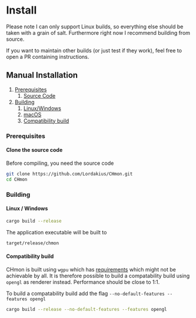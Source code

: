 # Install

Please note I can only support Linux builds, so everything else should be taken with a grain of salt.
Furthermore right now I recommend building from source.

If you want to maintain other builds (or just test if they work), feel free to open a PR containing 
instructions.

## Manual Installation

1. [Prerequisites](#prerequisites)
   1. [Source Code](#clone-the-source-code)
2. [Building](#building)
   1. [Linux/Windows](#linux--windows)
   2. [macOS](#macos)
   3. [Compatibility build](#compatibility-build)

### Prerequisites

#### Clone the source code

Before compiling, you need the source code

```sh
git clone https://github.com/Lordakius/CHmon.git
cd CHmon 
```

### Building

#### Linux / Windows

```sh
cargo build --release
```

The application executable will be built to

```sh
target/release/chmon
```

#### Compatibility build

CHmon is built using `wgpu` which has [requirements](https://github.com/gfx-rs/wgpu#supported-platforms)
which might not be achievable by all.
It is therefore possible to build a compatability build using `opengl`
as renderer instead. Performance should be close to 1:1.

To build a compatability build add the flag `--no-default-features --features opengl`

```sh
cargo build --release --no-default-features --features opengl
```
